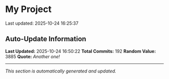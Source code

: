 # My Project


Last updated: 2025-10-24 16:25:37







































































































































































































































































































































































































































































































































































































## Auto-Update Information

**Last Updated:** 2025-10-24 16:50:22
**Total Commits:** 192
**Random Value:** 3885
**Quote:** _Another one!_

---
_This section is automatically generated and updated._